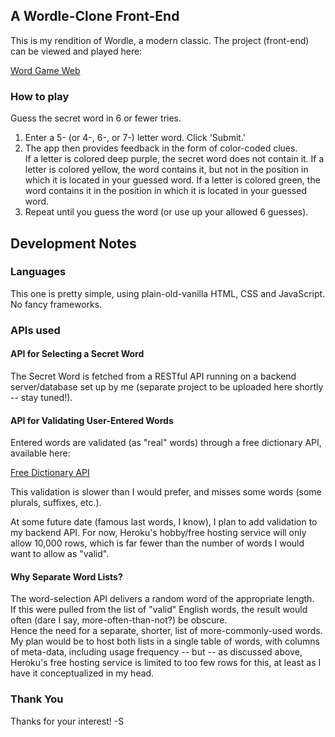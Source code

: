 ## A Wordle-Clone Front-End

This is my rendition of Wordle, a modern classic. The project (front-end) can be viewed and played here:

[Word Game Web](www.violetgoat.com)

### How to play

Guess the secret word in 6 or fewer tries. 

1.  Enter a 5- (or 4-, 6-, or 7-) letter word. Click 'Submit.'
2.  The app then provides feedback in the form of color-coded clues.  
      If a letter is colored deep purple, the secret word does not contain it. 
      If a letter is colored yellow, the word contains it, but not in the position in which it is located in your guessed word. 
      If a letter is colored green, the word contains it in the position in which it is located in your guessed word. 
3.  Repeat until you guess the word (or use up your allowed 6 guesses). 

## Development Notes

### Languages
This one is pretty simple, using plain-old-vanilla HTML, CSS and JavaScript. No fancy frameworks. 

### APIs used
    
   #### API for Selecting a Secret Word
The Secret Word is fetched from a RESTful API running on a backend server/database set up by me (separate project to be uploaded here shortly -- stay tuned!).

   #### API for Validating User-Entered Words
Entered words are validated (as "real" words) through a free dictionary API, available here: 

[Free Dictionary API](https://dictionaryapi.dev)

This validation is slower than I would prefer, and misses some words (some plurals, suffixes, etc.).

At some future date (famous last words, I know), I plan to add validation to my backend API. 
For now, Heroku's hobby/free hosting service will only allow 10,000 rows, which is far fewer than the number of words I would want to allow as "valid". 

  #### Why Separate Word Lists?
The word-selection API delivers a random word of the appropriate length.  
If this were pulled from the list of "valid" English words, the result would often (dare I say, more-often-than-not?) be obscure.  
Hence the need for a separate, shorter, list of more-commonly-used words. 
My plan would be to host both lists in a single table of words, with columns of meta-data, including usage frequency --
but -- as discussed above, Heroku's free hosting service is limited to too few rows for this, at least as I have it conceptualized in my head. 

### Thank You
Thanks for your interest!
    -S





